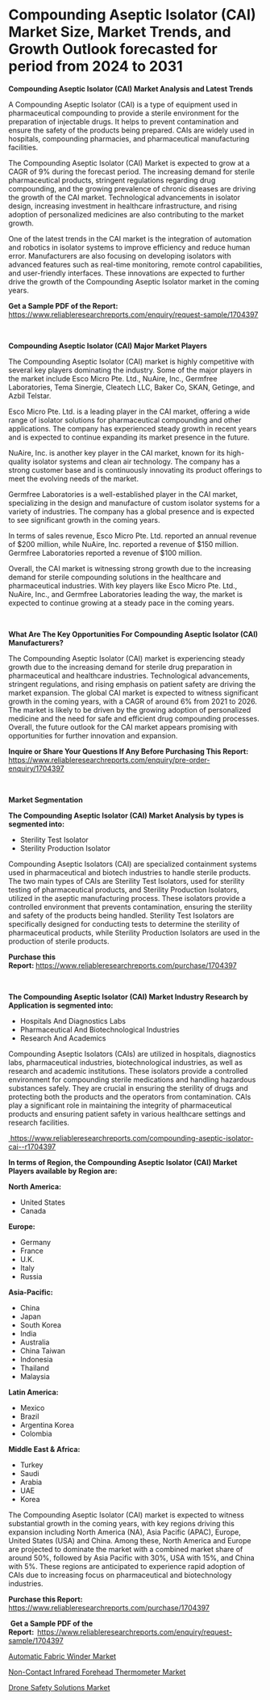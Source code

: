 <p><h1>Compounding Aseptic Isolator (CAI) Market Size, Market Trends, and Growth Outlook forecasted for period from 2024 to 2031</h1></p><p><strong>Compounding Aseptic Isolator (CAI) Market Analysis and Latest Trends</strong></p>
<p><p>A Compounding Aseptic Isolator (CAI) is a type of equipment used in pharmaceutical compounding to provide a sterile environment for the preparation of injectable drugs. It helps to prevent contamination and ensure the safety of the products being prepared. CAIs are widely used in hospitals, compounding pharmacies, and pharmaceutical manufacturing facilities.</p><p>The Compounding Aseptic Isolator (CAI) Market is expected to grow at a CAGR of 9% during the forecast period. The increasing demand for sterile pharmaceutical products, stringent regulations regarding drug compounding, and the growing prevalence of chronic diseases are driving the growth of the CAI market. Technological advancements in isolator design, increasing investment in healthcare infrastructure, and rising adoption of personalized medicines are also contributing to the market growth.</p><p>One of the latest trends in the CAI market is the integration of automation and robotics in isolator systems to improve efficiency and reduce human error. Manufacturers are also focusing on developing isolators with advanced features such as real-time monitoring, remote control capabilities, and user-friendly interfaces. These innovations are expected to further drive the growth of the Compounding Aseptic Isolator market in the coming years.</p></p>
<p><strong>Get a Sample PDF of the Report:&nbsp;</strong> <a href="https://www.reliableresearchreports.com/enquiry/request-sample/1704397">https://www.reliableresearchreports.com/enquiry/request-sample/1704397</a></p>
<p>&nbsp;</p>
<p><strong>Compounding Aseptic Isolator (CAI) Major Market Players</strong></p>
<p><p>The Compounding Aseptic Isolator (CAI) market is highly competitive with several key players dominating the industry. Some of the major players in the market include Esco Micro Pte. Ltd., NuAire, Inc., Germfree Laboratories, Tema Sinergie, Cleatech LLC, Baker Co, SKAN, Getinge, and Azbil Telstar.</p><p>Esco Micro Pte. Ltd. is a leading player in the CAI market, offering a wide range of isolator solutions for pharmaceutical compounding and other applications. The company has experienced steady growth in recent years and is expected to continue expanding its market presence in the future.</p><p>NuAire, Inc. is another key player in the CAI market, known for its high-quality isolator systems and clean air technology. The company has a strong customer base and is continuously innovating its product offerings to meet the evolving needs of the market.</p><p>Germfree Laboratories is a well-established player in the CAI market, specializing in the design and manufacture of custom isolator systems for a variety of industries. The company has a global presence and is expected to see significant growth in the coming years.</p><p>In terms of sales revenue, Esco Micro Pte. Ltd. reported an annual revenue of $200 million, while NuAire, Inc. reported a revenue of $150 million. Germfree Laboratories reported a revenue of $100 million.</p><p>Overall, the CAI market is witnessing strong growth due to the increasing demand for sterile compounding solutions in the healthcare and pharmaceutical industries. With key players like Esco Micro Pte. Ltd., NuAire, Inc., and Germfree Laboratories leading the way, the market is expected to continue growing at a steady pace in the coming years.</p></p>
<p>&nbsp;</p>
<p><strong>What Are The Key Opportunities For Compounding Aseptic Isolator (CAI) Manufacturers?</strong></p>
<p><p>The Compounding Aseptic Isolator (CAI) market is experiencing steady growth due to the increasing demand for sterile drug preparation in pharmaceutical and healthcare industries. Technological advancements, stringent regulations, and rising emphasis on patient safety are driving the market expansion. The global CAI market is expected to witness significant growth in the coming years, with a CAGR of around 6% from 2021 to 2026. The market is likely to be driven by the growing adoption of personalized medicine and the need for safe and efficient drug compounding processes. Overall, the future outlook for the CAI market appears promising with opportunities for further innovation and expansion.</p></p>
<p><strong>Inquire or Share Your Questions If Any Before Purchasing This Report:</strong> <a href="https://www.reliableresearchreports.com/enquiry/pre-order-enquiry/1704397">https://www.reliableresearchreports.com/enquiry/pre-order-enquiry/1704397</a></p>
<p>&nbsp;</p>
<p><strong>Market Segmentation</strong></p>
<p><strong>The Compounding Aseptic Isolator (CAI) Market Analysis by types is segmented into:</strong></p>
<p><ul><li>Sterility Test Isolator</li><li>Sterility Production Isolator</li></ul></p>
<p><p>Compounding Aseptic Isolators (CAI) are specialized containment systems used in pharmaceutical and biotech industries to handle sterile products. The two main types of CAIs are Sterility Test Isolators, used for sterility testing of pharmaceutical products, and Sterility Production Isolators, utilized in the aseptic manufacturing process. These isolators provide a controlled environment that prevents contamination, ensuring the sterility and safety of the products being handled. Sterility Test Isolators are specifically designed for conducting tests to determine the sterility of pharmaceutical products, while Sterility Production Isolators are used in the production of sterile products.</p></p>
<p><strong>Purchase this Report:&nbsp;</strong><a href="https://www.reliableresearchreports.com/purchase/1704397">https://www.reliableresearchreports.com/purchase/1704397</a></p>
<p>&nbsp;</p>
<p><strong>The Compounding Aseptic Isolator (CAI) Market Industry Research by Application is segmented into:</strong></p>
<p><ul><li>Hospitals And Diagnostics Labs</li><li>Pharmaceutical And Biotechnological Industries</li><li>Research And Academics</li></ul></p>
<p><p>Compounding Aseptic Isolators (CAIs) are utilized in hospitals, diagnostics labs, pharmaceutical industries, biotechnological industries, as well as research and academic institutions. These isolators provide a controlled environment for compounding sterile medications and handling hazardous substances safely. They are crucial in ensuring the sterility of drugs and protecting both the products and the operators from contamination. CAIs play a significant role in maintaining the integrity of pharmaceutical products and ensuring patient safety in various healthcare settings and research facilities.</p></p>
<p><a href="https://www.reliableresearchreports.com/compounding-aseptic-isolator-cai--r1704397">&nbsp;https://www.reliableresearchreports.com/compounding-aseptic-isolator-cai--r1704397</a></p>
<p><strong>In terms of Region, the Compounding Aseptic Isolator (CAI) Market Players available by Region are:</strong></p>
<p>
    <p> <strong> North America: </strong>
        <ul>
            <li>United States</li>
            <li>Canada</li>
        </ul>
        </p> 
    <p> <strong> Europe: </strong>
        <ul>
            <li>Germany</li>
            <li>France</li>
            <li>U.K.</li>
            <li>Italy</li>
            <li>Russia</li>
        </ul>
        </p> 
    <p> <strong> Asia-Pacific: </strong>
        <ul>
            <li>China</li>
            <li>Japan</li>
            <li>South Korea</li>
            <li>India</li>
            <li>Australia</li>
            <li>China Taiwan</li>
            <li>Indonesia</li>
            <li>Thailand</li>
            <li>Malaysia</li>
        </ul>
        </p> 
    <p> <strong> Latin America: </strong>
        <ul>
            <li>Mexico</li>
            <li>Brazil</li>
            <li>Argentina Korea</li>
            <li>Colombia</li>
        </ul>
        </p> 
    <p> <strong> Middle East & Africa: </strong>
        <ul>
            <li>Turkey</li>
            <li>Saudi</li>
            <li>Arabia</li>
            <li>UAE</li>
            <li>Korea</li>
        </ul>
    </p>
    </p>
<p><p>The Compounding Aseptic Isolator (CAI) market is expected to witness substantial growth in the coming years, with key regions driving this expansion including North America (NA), Asia Pacific (APAC), Europe, United States (USA) and China. Among these, North America and Europe are projected to dominate the market with a combined market share of around 50%, followed by Asia Pacific with 30%, USA with 15%, and China with 5%. These regions are anticipated to experience rapid adoption of CAIs due to increasing focus on pharmaceutical and biotechnology industries.</p></p>
<p><strong>Purchase this Report: </strong><a href="https://www.reliableresearchreports.com/purchase/1704397">https://www.reliableresearchreports.com/purchase/1704397</a></p>
<p>&nbsp;<strong>Get a Sample PDF of the Report:&nbsp;&nbsp;</strong><a href="https://www.reliableresearchreports.com/enquiry/request-sample/1704397">https://www.reliableresearchreports.com/enquiry/request-sample/1704397</a></p>
<p><strong></strong></p>
<p><p><a href="https://medium.com/@parmer78465/automatic-fabric-winder-market-research-report-includes-analysis-on-market-size-share-and-growth-0a0f9b565b74">Automatic Fabric Winder Market</a></p><p><a href="https://medium.com/@kein87623/non-contact-infrared-forehead-thermometer-market-size-share-trends-analysis-report-by-product-706d80d7afaa">Non-Contact Infrared Forehead Thermometer Market</a></p><p><a href="https://medium.com/@marisolking1/drone-safety-solutions-market-size-share-analysis-growth-trends-forecast-2024-2031-939d01d1d1b9">Drone Safety Solutions Market</a></p></p>